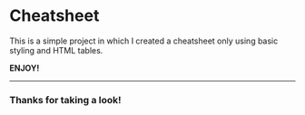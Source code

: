 # Cheatsheet

This is a simple project in which I created a cheatsheet only using basic styling and HTML tables.

**ENJOY!**


------------

### Thanks for taking a look!
